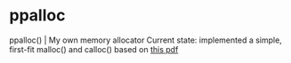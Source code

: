 # ppalloc
ppalloc() | My own memory allocator
Current state: implemented a simple, first-fit malloc() and calloc() based on [this pdf](https://wiki-prog.infoprepa.epita.fr/images/0/04/Malloc_tutorial.pdf)
